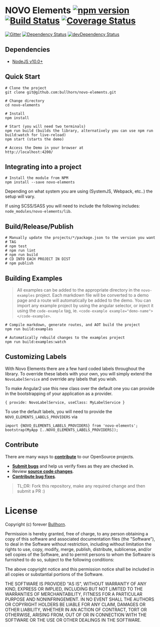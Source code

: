 # NOVO Elements [![npm version](https://badge.fury.io/js/novo-elements.svg)](http://badge.fury.io/js/novo-elements) [![Build Status](https://travis-ci.org/bullhorn/novo-elements.svg?branch=master)](https://travis-ci.org/bullhorn/novo-elements) [![Coverage Status](https://coveralls.io/repos/github/bullhorn/novo-elements/badge.svg?branch=master)](https://coveralls.io/github/bullhorn/novo-elements?branch=master)

[![Gitter](https://badges.gitter.im/Join%20Chat.svg)](https://gitter.im/bullhorn/Open-Source?utm_source=badge&utm_medium=badge&utm_campaign=pr-badge)
[![Dependency Status](https://david-dm.org/bullhorn/novo-elements.svg)](https://david-dm.org/bullhorn/novo-elements)
[![devDependency Status](https://david-dm.org/bullhorn/novo-elements/dev-status.svg)](https://david-dm.org/bullhorn/novo-elements#info=devDependencies)

## Dependencies

- [NodeJS v10.0+](https://nodejs.org/en/)

## Quick Start

    # Clone the project
    git clone git@github.com:bullhorn/novo-elements.git

    # Change directory
    cd novo-elements

    # Install
    npm install

    # Start (you will need two terminals)
    npm run build (builds the library, alternatively you can use npm run build:watch for live-reload)
    npm start (starts the demo)

    # Access the Demo in your browser at
    http://localhost:4200/

## Integrating into a project

    # Install the module from NPM
    npm install --save novo-elements

Depending on what system you are using (SystemJS, Webpack, etc..) the setup will vary.

If using SCSS/SASS you will need to include the following includes: `node_modules/novo-elements/lib`.

## Build/Release/Publish

    # Manually update the projects/*/package.json to the version you want
    # TAG
    # npm test
    # npm run lint
    # npm run build
    # CD INTO EACH PROJECT IN DIST
    # npm publish

## Building Examples

> All examples can be added to the appropriate directory in the `novo-examples` project. Each markdown file will be converted to a demo page and a route will automatically be added to the demo. You can import any example project by using the angular selector, or inject it using the `code-example` tag, ie. `<code-example example="demo-name"></code-example>`.

    # Compile markdown, generate routes, and AOT build the project
    npm run build:examples

    # Automatically rebuild changes to the examples project
    npm run build:examples:watch

## Customizing Labels

With Novo Elements there are a few hard coded labels throughout the library. To override these labels with your own, you will simply extend the `NovoLabelService` and override any labels that you wish.

To make Angular2 use this new class over the default one you can provide in the bootstrapping of your application as a provider.

```
{ provide: NovoLabelService, useClass: MyLabelService }
```

To use the default labels, you will need to provide the `NOVO_ELEMENTS_LABELS_PROVIDERS` via

```
import {NOVO_ELEMENTS_LABELS_PROVIDERS} from 'novo-elements';
bootstrap(MyApp [..NOVO_ELEMENTS_LABELS_PROVIDERS]);
```

## Contribute

There are many ways to **[contribute](https://github.com/bullhorn/novo-elements/blob/master/CONTRIBUTING.md)** to our OpenSource projects.

- **[Submit bugs](https://github.com/bullhorn/novo-elements/issues)** and help us verify fixes as they are checked in.
- Review **[source code changes](https://github.com/bullhorn/novo-elements/pulls)**.
- **[Contribute bug fixes](https://github.com/bullhorn/novo-elements/blob/master/CONTRIBUTING.md)**.

> TL;DR: Fork this repository, make any required change and then submit a PR :)

# License

Copyright (c) forever [Bullhorn](http://www.bullhorn.com).

Permission is hereby granted, free of charge, to any person obtaining a copy of this software and associated documentation files (the "Software"), to deal in the Software without restriction, including without limitation the rights to use, copy, modify, merge, publish, distribute, sublicense, and/or sell copies of the Software, and to permit persons to whom the Software is furnished to do so, subject to the following conditions:

The above copyright notice and this permission notice shall be included in all copies or substantial portions of the Software.

THE SOFTWARE IS PROVIDED "AS IS", WITHOUT WARRANTY OF ANY KIND, EXPRESS OR IMPLIED, INCLUDING BUT NOT LIMITED TO THE WARRANTIES OF MERCHANTABILITY, FITNESS FOR A PARTICULAR PURPOSE AND NONINFRINGEMENT. IN NO EVENT SHALL THE AUTHORS OR COPYRIGHT HOLDERS BE LIABLE FOR ANY CLAIM, DAMAGES OR OTHER LIABILITY, WHETHER IN AN ACTION OF CONTRACT, TORT OR OTHERWISE, ARISING FROM, OUT OF OR IN CONNECTION WITH THE SOFTWARE OR THE USE OR OTHER DEALINGS IN THE SOFTWARE.

